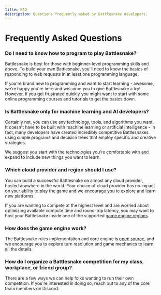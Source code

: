 ```yaml
---
title: FAQ
description: Questions frequently asked by Battlesnake developers.
---
```


# Frequently Asked Questions

### Do I need to know how to program to play Battlesnake?

Battlesnake is best for those with beginner-level programming skills and above. To build your own Battlesnake, you'll need to know the basics of responding to web requests in at least one programming language.

If you're brand new to programming and want to start learning - awesome, we're happy you're here and welcome you to give Battlesnake a try! However, if you get frustrated quickly you might want to start with some online programming courses and tutorials to get the basics down.

### Is Battlesnake only for machine learning and AI developers?

Certainly not, you can use any technology, tools, and algorithms you want. It doesn't have to be built with machine learning or artificial intelligence - in fact, many developers have created incredibly competitive Battlesnakes using simple programs and decision trees that employ specific and creative strategies.

We suggest you start with the technologies you're comfortable with and expand to include new things you want to learn.

### Which cloud provider and region should I use?

You can build a successful Battlesnake on almost any cloud provider, hosted anywhere in the world. Your choice of cloud provider has no impact on your ability to play the game and we encourage you to explore and learn new platforms.

If you are wanting to compete at the highest level and are worried about optimizing available compute time and round-trip latency, you may want to host your Battlesnake inside one of the supported [game engine regions](tips/engine-regions).

### How does the game engine work?

The Battlesnake rules implementation and core engine is [open source](https://github.com/BattlesnakeOfficial/rules), and we encourage you to explore turn resolution and game mechanics to learn all the details.

### How do I organize a Battlesnake competition for my class, workplace, or friend group?

There are a few ways we can help folks wanting to run their own competition. If you're interested in doing so, reach out to any of the core team members on Discord.
